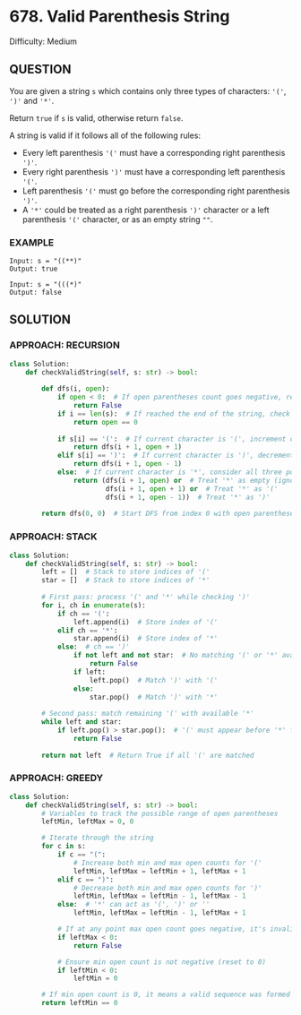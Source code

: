 # 678. Valid Parenthesis String
Difficulty: Medium

## QUESTION

You are given a string `s` which contains only three types of characters: `'('`, `')'` and `'*'`.

Return `true` if `s` is valid, otherwise return `false`.

A string is valid if it follows all of the following rules:

- Every left parenthesis `'('` must have a corresponding right parenthesis `')'`.
- Every right parenthesis `')'` must have a corresponding left parenthesis `'('`.
- Left parenthesis `'('` must go before the corresponding right parenthesis `')'`.
- A `'*'` could be treated as a right parenthesis `')'` character or a left parenthesis `'('` character, or as an empty string `""`.

### EXAMPLE

```
Input: s = "((**)"
Output: true
```

```
Input: s = "(((*)"
Output: false
```

## SOLUTION


### APPROACH: RECURSION

```python
class Solution:
    def checkValidString(self, s: str) -> bool:
        
        def dfs(i, open):
            if open < 0:  # If open parentheses count goes negative, return False
                return False
            if i == len(s):  # If reached the end of the string, check if open count is 0
                return open == 0
            
            if s[i] == '(':  # If current character is '(', increment open count
                return dfs(i + 1, open + 1)
            elif s[i] == ')':  # If current character is ')', decrement open count
                return dfs(i + 1, open - 1)
            else:  # If current character is '*', consider all three possibilities
                return (dfs(i + 1, open) or  # Treat '*' as empty (ignore it)
                        dfs(i + 1, open + 1) or  # Treat '*' as '('
                        dfs(i + 1, open - 1))  # Treat '*' as ')'
        
        return dfs(0, 0)  # Start DFS from index 0 with open parentheses count as 0
```

### APPROACH: STACK

```python
class Solution:
    def checkValidString(self, s: str) -> bool:
        left = []  # Stack to store indices of '('
        star = []  # Stack to store indices of '*'
        
        # First pass: process '(' and '*' while checking ')'
        for i, ch in enumerate(s):
            if ch == '(':
                left.append(i)  # Store index of '('
            elif ch == '*':
                star.append(i)  # Store index of '*'
            else:  # ch == ')'
                if not left and not star:  # No matching '(' or '*' available
                    return False
                if left:
                    left.pop()  # Match ')' with '('
                else:
                    star.pop()  # Match ')' with '*'
        
        # Second pass: match remaining '(' with available '*'
        while left and star:
            if left.pop() > star.pop():  # '(' must appear before '*' for valid matching
                return False
        
        return not left  # Return True if all '(' are matched
```

### APPROACH: GREEDY

```python
class Solution:
    def checkValidString(self, s: str) -> bool:
        # Variables to track the possible range of open parentheses
        leftMin, leftMax = 0, 0

        # Iterate through the string
        for c in s:
            if c == "(":
                # Increase both min and max open counts for '('
                leftMin, leftMax = leftMin + 1, leftMax + 1
            elif c == ")":
                # Decrease both min and max open counts for ')'
                leftMin, leftMax = leftMin - 1, leftMax - 1
            else:  # '*' can act as '(', ')' or ''
                leftMin, leftMax = leftMin - 1, leftMax + 1

            # If at any point max open count goes negative, it's invalid
            if leftMax < 0:
                return False

            # Ensure min open count is not negative (reset to 0)
            if leftMin < 0:
                leftMin = 0

        # If min open count is 0, it means a valid sequence was formed
        return leftMin == 0
```
